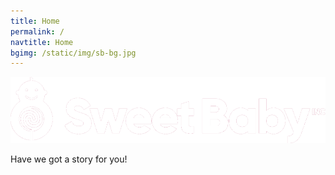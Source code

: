 ```yaml
---
title: Home
permalink: /
navtitle: Home
bgimg: /static/img/sb-bg.jpg
---
```

![Sweet Baby](/static/img/sweetbabylogo-white.png)

Have we got a story for you!
